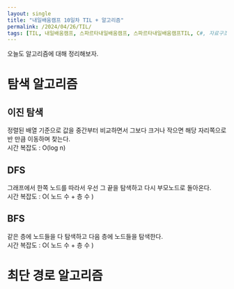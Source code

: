 ```yaml
---
layout: single
title: "내일배움캠프 10일차 TIL + 알고리즘"
permalink: /2024/04/26/TIL/
tags: [TIL, 내일배움캠프, 스파르타내일배움캠프, 스파르타내일배움캠프TIL, C#, 자료구조, 알고리즘]
---
```


오늘도 알고리즘에 대해 정리해보자.<br>
# 탐색 알고리즘
## 이진 탐색
정렬된 배열 기준으로 값을 중간부터 비교하면서 그보다 크거나 작으면 해당 자리쪽으로 반 만큼 이동하며 찾는다.<br>
시간 복잡도 : O(log n)

## DFS
그래프에서 한쪽 노드를 따라서 우선 그 끝을 탐색하고 다시 부모노드로 돌아온다.<br>
시간 복잡도 : O( 노드 수 + 층 수 )

## BFS
같은 층에 노드들을 다 탐색하고 다음 층에 노드들을 탐색한다.<br>
시간 복잡도 : O( 노드 수 + 층 수 )

# 최단 경로 알고리즘



